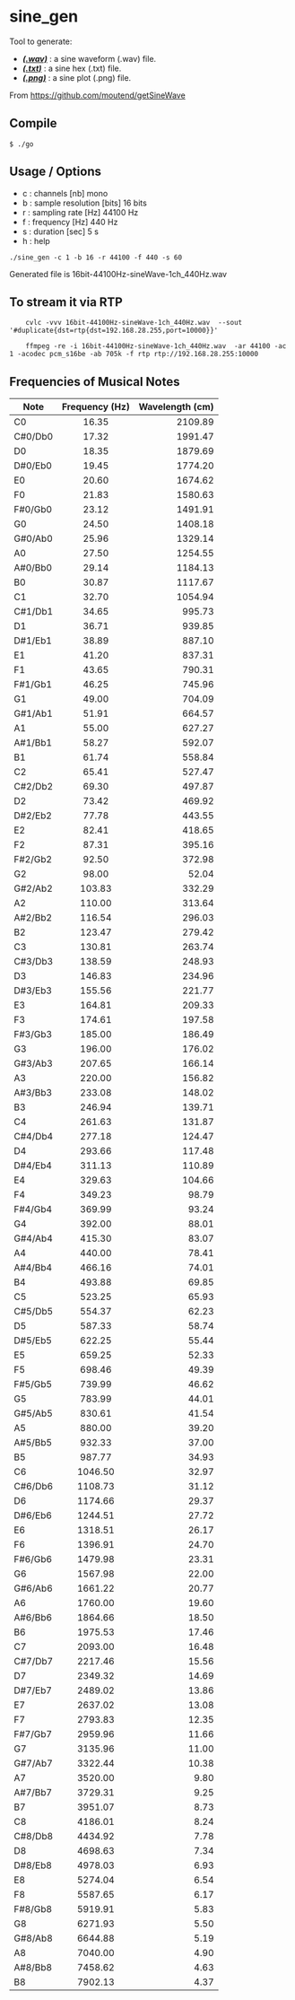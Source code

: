 # sine_gen

Tool to generate:
* **[*(.wav)*](https://en.wikipedia.org/wiki/WAV#cite_note-MPI1-3)** : a sine waveform (.wav) file.
* **[*(.txt)*](https://www.asciitable.com/)** : a sine hex 		 (.txt) file.
* **[*(.png)*](http://www.gnuplot.info/)** : a sine plot 		 (.png) file.

From https://github.com/moutend/getSineWave

## Compile

    $ ./go


## Usage / Options

* c : channels     			[nb]   			mono
* b : sample resolution [bits] 			16 bits
* r : sampling rate 		[Hz] 	 	  	44100 Hz
* f : frequency 				[Hz]     		440 Hz
* s : duration 					[sec]       5 s
* h : help

```
./sine_gen -c 1 -b 16 -r 44100 -f 440 -s 60
```
Generated file is 16bit-44100Hz-sineWave-1ch_440Hz.wav

## To stream it via RTP

```
	cvlc -vvv 16bit-44100Hz-sineWave-1ch_440Hz.wav  --sout '#duplicate{dst=rtp{dst=192.168.28.255,port=10000}}'
```
```
	ffmpeg -re -i 16bit-44100Hz-sineWave-1ch_440Hz.wav  -ar 44100 -ac 1 -acodec pcm_s16be -ab 705k -f rtp rtp://192.168.28.255:10000
```
## Frequencies of Musical Notes

| Note    | Frequency (Hz) | Wavelength (cm) | 
| ------- |:--------------:|----------------:|
| C0	    | 		16.35 		 | 			2109.89		 |
| C#0/Db0 | 		17.32 		 | 			1991.47		 |
| D0 			| 		18.35 		 | 			1879.69		 |
| D#0/Eb0 | 		19.45 		 | 			1774.20		 |
| E0 			| 		20.60 		 | 			1674.62		 |
| F0 			| 		21.83 		 | 			1580.63		 |
| F#0/Gb0 | 		23.12 		 | 			1491.91		 |
| G0 			| 		24.50 		 | 			1408.18		 |
| G#0/Ab0 | 		25.96 		 | 			1329.14		 |
| A0 			| 		27.50 		 | 			1254.55		 |
| A#0/Bb0 | 		29.14 		 | 			1184.13		 |
| B0 			| 		30.87 		 | 			1117.67		 |
| C1 			| 		32.70 		 | 			1054.94		 |
| C#1/Db1 | 		34.65 		 | 			995.73		 |
| D1 			| 		36.71 		 | 			939.85		 |
| D#1/Eb1 | 		38.89 		 | 			887.10		 |
| E1 			| 		41.20 		 | 			837.31		 |
| F1 			| 		43.65 		 | 			790.31		 |
| F#1/Gb1 | 		46.25 		 | 			745.96		 |
| G1 			| 		49.00 		 | 			704.09		 |
| G#1/Ab1 | 		51.91 		 | 			664.57		 |
| A1 			| 		55.00 		 | 			627.27		 |
| A#1/Bb1 | 		58.27 		 | 			592.07		 |
| B1 			| 		61.74 		 | 			558.84		 |
| C2 			| 		65.41 		 | 			527.47		 |
| C#2/Db2 | 		69.30 		 | 			497.87		 |
| D2 			| 		73.42 		 | 			469.92		 |
| D#2/Eb2 | 		77.78 		 | 			443.55		 |
| E2 			| 		82.41 		 | 			418.65		 |
| F2 			| 		87.31 		 | 			395.16		 |
| F#2/Gb2 | 		92.50 		 | 			372.98		 |
| G2 			| 		98.00 		 | 			52.04		 |
| G#2/Ab2 | 		103.83 		 | 			332.29		 |
| A2 			| 		110.00 		 | 			313.64		 |
| A#2/Bb2 | 		116.54 		 | 			296.03		 |
| B2 			| 		123.47 		 | 			279.42		 |
| C3 			| 		130.81 		 | 			263.74		 |
| C#3/Db3 | 		138.59 		 | 			248.93		 |
| D3 			| 		146.83 		 | 			234.96		 |
| D#3/Eb3 | 		155.56 		 | 			221.77		 |
| E3 			| 		164.81 		 | 			209.33		 |
| F3 			| 		174.61 		 | 			197.58		 |
| F#3/Gb3 | 		185.00 		 | 			186.49		 |
| G3 			| 		196.00 		 | 			176.02		 |
| G#3/Ab3 | 		207.65 		 | 			166.14		 |
| A3 			| 		220.00 		 | 			156.82		 |
| A#3/Bb3 | 		233.08 		 | 			148.02		 |
| B3 			| 		246.94 		 | 			139.71		 |
| C4 			| 		261.63 		 | 			131.87		 |
| C#4/Db4 | 		277.18 		 | 			124.47		 |
| D4 			| 		293.66 		 | 			117.48		 |
| D#4/Eb4 | 		311.13 		 | 			110.89		 |
| E4 			| 		329.63 		 | 			104.66		 |
| F4 			| 		349.23 		 | 			98.79		 |
| F#4/Gb4 | 		369.99 		 | 			93.24		 |
| G4 			| 		392.00 		 | 			88.01		 |
| G#4/Ab4 | 		415.30 		 | 			83.07		 |
| A4 			| 		440.00 		 | 			78.41		 |
| A#4/Bb4 | 		466.16 		 | 			74.01		 |
| B4 			| 		493.88 		 | 			69.85		 |
| C5 			| 		523.25 		 | 			65.93		 |
| C#5/Db5 | 		554.37 		 | 			62.23		 |
| D5 			| 		587.33 		 | 			58.74		 |
| D#5/Eb5 | 		622.25 		 | 			55.44		 |
| E5 			| 		659.25 		 | 			52.33		 |
| F5 			| 		698.46 		 | 			49.39		 |
| F#5/Gb5 | 		739.99 		 | 			46.62		 |
| G5 			| 		783.99 		 | 			44.01		 |
| G#5/Ab5 | 		830.61 		 | 			41.54		 |
| A5 			| 		880.00 		 | 			39.20		 |
| A#5/Bb5 | 		932.33 		 | 			37.00		 |
| B5 			| 		987.77 		 | 			34.93		 |
| C6 			| 		1046.50 	 | 			32.97		 |
| C#6/Db6 | 		1108.73 	 | 			31.12		 |
| D6 			| 		1174.66 	 | 			29.37		 |
| D#6/Eb6 | 		1244.51 	 | 			27.72		 |
| E6 			| 		1318.51 	 | 			26.17		 |
| F6 			| 		1396.91 	 | 			24.70		 |
| F#6/Gb6 | 		1479.98 	 | 			23.31		 |
| G6 			| 		1567.98 	 | 			22.00		 |
| G#6/Ab6 | 		1661.22 	 | 			20.77		 |
| A6 			| 		1760.00 	 | 			19.60		 |
| A#6/Bb6 | 		1864.66 	 | 			18.50		 |
| B6 			| 		1975.53 	 | 			17.46		 |
| C7 			| 		2093.00 	 | 			16.48		 |
| C#7/Db7 | 		2217.46 	 | 			15.56		 |
| D7 			| 		2349.32 	 | 			14.69		 |
| D#7/Eb7 | 		2489.02 	 | 			13.86		 |
| E7 			| 		2637.02 	 | 			13.08		 |
| F7 			| 		2793.83 	 | 			12.35		 |
| F#7/Gb7 | 		2959.96 	 | 			11.66		 |
| G7 			| 		3135.96 	 | 			11.00		 |
| G#7/Ab7 | 		3322.44 	 | 			10.38		 |
| A7 			| 		3520.00 	 | 			9.80		 |
| A#7/Bb7 | 		3729.31 	 | 			9.25		 |
| B7 			| 		3951.07 	 | 			8.73		 |
| C8 			| 		4186.01 	 | 			8.24		 |
| C#8/Db8 | 		4434.92 	 | 			7.78		 |
| D8 			| 		4698.63 	 | 			7.34		 |
| D#8/Eb8 | 		4978.03 	 | 			6.93		 |
| E8 			| 		5274.04 	 | 			6.54		 |
| F8 			| 		5587.65 	 | 			6.17		 |
| F#8/Gb8 | 		5919.91 	 | 			5.83		 |
| G8 			| 		6271.93 	 | 			5.50		 |
| G#8/Ab8 | 		6644.88 	 | 			5.19		 |
| A8 			| 		7040.00 	 | 			4.90		 |
| A#8/Bb8 | 		7458.62 	 | 			4.63		 |
| B8 			| 		7902.13 	 | 			4.37		 |

